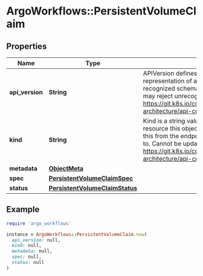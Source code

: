 # ArgoWorkflows::PersistentVolumeClaim

## Properties

| Name | Type | Description | Notes |
| ---- | ---- | ----------- | ----- |
| **api_version** | **String** | APIVersion defines the versioned schema of this representation of an object. Servers should convert recognized schemas to the latest internal value, and may reject unrecognized values. More info: https://git.k8s.io/community/contributors/devel/sig-architecture/api-conventions.md#resources | [optional] |
| **kind** | **String** | Kind is a string value representing the REST resource this object represents. Servers may infer this from the endpoint the client submits requests to. Cannot be updated. In CamelCase. More info: https://git.k8s.io/community/contributors/devel/sig-architecture/api-conventions.md#types-kinds | [optional] |
| **metadata** | [**ObjectMeta**](ObjectMeta.md) |  | [optional] |
| **spec** | [**PersistentVolumeClaimSpec**](PersistentVolumeClaimSpec.md) |  | [optional] |
| **status** | [**PersistentVolumeClaimStatus**](PersistentVolumeClaimStatus.md) |  | [optional] |

## Example

```ruby
require 'argo_workflows'

instance = ArgoWorkflows::PersistentVolumeClaim.new(
  api_version: null,
  kind: null,
  metadata: null,
  spec: null,
  status: null
)
```

